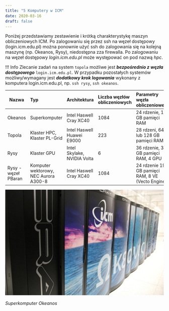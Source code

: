 ```yaml
---
title: "5 Komputery w ICM"
date: 2020-03-16
draft: false
---
```


Poniżej przedstawiamy zestawienie i krótką charakterystykę maszyn obliczeniowych ICM.
Po zalogowaniu się przez ssh na węzeł dostępowy (login.icm.edu.pl) można ponownie użyć ssh do zalogowania się na kolejną maszynę (np. Okeanos, Rysy), niedostępna zza firewalla. Po zalogowaniu na węzeł dostępowy *login.icm.edu.pl* może występować on pod nazwą *hpc*.

!!! Info
    Zlecanie zadań na system `topola` możliwe jest ***bezpośrednio z węzła dostępowego*** `login.icm.edu.pl`.
    W przypadku pozostałych systemów możliwy/wymagany jest ***dodatkowy krok logowania*** wykonany z komputera
    login.icm.edu.pl, np. `ssh rysy`, `ssh okeanos`.

| Nazwa    | Typ                           | Architektura                | Liczba węzłów obliczeniowych | Parametry węzła obliczeniowego                     |
|----------| :-----------------------------| :---------------------------| :----------------------------| :--------------------------------------------------|
|Okeanos   | Superkomputer                 | Intel Haswell Cray XC40     |1084                          | 24 rdzenie, 128 GB pamięci RAM                     |
|Topola    | Klaster HPC, Klaster PL-Grid  | Intel Haswell Huawei E9000  |223                           | 28 rdzeni, 64 lub 128 GB pamięci RAM               |
|Rysy      | Klaster GPU    | Intel Skylake, NVIDIA Volta                |6                             | 36 rdzenie, 380 GB pamięci RAM, 4 GPU              |
|Rysy - węzeł PBaran | Komputer wektorowy, NEC Aurora A300-8    | Intel Haswell Cray XC40  |1084        | 24 rdzenie 190 GB pamięci RAM, 8 VE (Vecto Engine) |

![Okeanos](HPC_images/Okeanos_foto.jpg)

*Superkomputer Okeanos*
